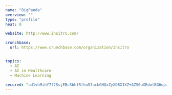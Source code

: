 ```yaml
---
name: "BigPanda"
overview: ""
type: "profile"
heat: 0

website: http://www.insitro.com/

crunchbase:
  url: https://www.crunchbase.com/organization/insitro


topics:
  - AI
  - AI in Healthcare
  - Machine Learning

secured: "ud1vhMihY7f2SsjEBcSbhfRfhu57acbGHQxZyXD8X1XZ+AZS6uXEdotBG6upa8uKv4AfVYI+U2rPqdMVm9z1alEO81JQ5ZBYeLlwUi3pYkW3TZAJEfWbkkahxTiy3qVe60MOSxeFg0A93NOZSqsA/d2IzjJPlnY3Wr0OVfJ+49NtyPl2d4Lda9C37w7ZeEVMq8fLspPMC3r5pTBxkIrWZfqhjWij0dZxP9Uo30i7Pz7AASi6AxHnMmpddkBvnjN4zbfZp8C2Pw3hijsZREr5bg==;zfBRZCmxxuEX6CsVowz5Cw=="
---
```


